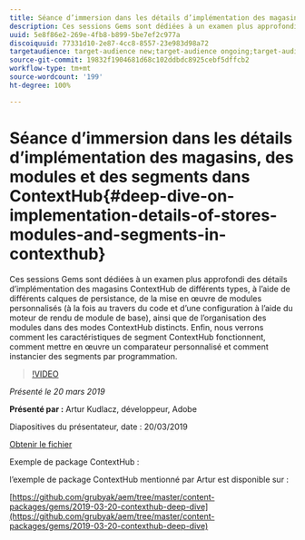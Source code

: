 ```yaml
---
title: Séance d’immersion dans les détails d’implémentation des magasins, des modules et des segments dans ContextHub
description: Ces sessions Gems sont dédiées à un examen plus approfondi des détails d’implémentation des magasins ContextHub de différents types, à l’aide de différents calques de persistance, de la mise en œuvre de modules personnalisés (à la fois au travers du code et d’une configuration à l’aide du moteur de rendu de module de base), ainsi que de l’organisation des modules dans des modes ContextHub distincts. Enfin, nous verrons comment les caractéristiques de segment ContextHub fonctionnent, comment mettre en œuvre un comparateur personnalisé et comment instancier des segments par programmation.
uuid: 5e8f86e2-269e-4fb8-b899-5be7ef2c977a
discoiquuid: 77331d10-2e87-4cc8-8557-23e983d98a72
targetaudience: target-audience new;target-audience ongoing;target-audience upgrader
source-git-commit: 19832f1904681d68c102ddbdc8925cebf5dffcb2
workflow-type: tm+mt
source-wordcount: '199'
ht-degree: 100%

---
```



# Séance d’immersion dans les détails d’implémentation des magasins, des modules et des segments dans ContextHub{#deep-dive-on-implementation-details-of-stores-modules-and-segments-in-contexthub}

Ces sessions Gems sont dédiées à un examen plus approfondi des détails d’implémentation des magasins ContextHub de différents types, à l’aide de différents calques de persistance, de la mise en œuvre de modules personnalisés (à la fois au travers du code et d’une configuration à l’aide du moteur de rendu de module de base), ainsi que de l’organisation des modules dans des modes ContextHub distincts. Enfin, nous verrons comment les caractéristiques de segment ContextHub fonctionnent, comment mettre en œuvre un comparateur personnalisé et comment instancier des segments par programmation.

>[!VIDEO](https://video.tv.adobe.com/v/27010/?quality=9)

*Présenté le 20 mars 2019*

**Présenté par :** Artur Kudlacz, développeur, Adobe

Diapositives du présentateur, date : 20/03/2019

[Obtenir le fichier](assets/aem-gems-contexthubdeepdive-03202019.pdf)

Exemple de package ContextHub :

l’exemple de package ContextHub mentionné par Artur est disponible sur :

[https://github.com/grubyak/aem/tree/master/content-packages/gems/2019-03-20-contexthub-deep-dive](https://github.com/grubyak/aem/tree/master/content-packages/gems/2019-03-20-contexthub-deep-dive)
